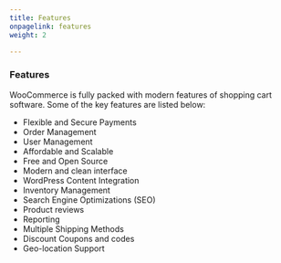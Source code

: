 ```yaml
---
title: Features
onpagelink: features
weight: 2

---
```


### Features

WooCommerce is fully packed with modern features of shopping cart software. Some of the key features are listed below:

- Flexible and Secure Payments
- Order Management
- User Management
- Affordable and Scalable
- Free and Open Source
- Modern and clean interface
- WordPress Content Integration
- Inventory Management
- Search Engine Optimizations (SEO)
- Product reviews
- Reporting
- Multiple Shipping Methods
- Discount Coupons and codes
- Geo-location Support
 